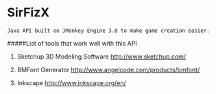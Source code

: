 SirFizX
=======
  ```
  Java API built on JMonkey Engine 3.0 to make game creation easier.
  ```
#####List of tools that work well with this API
1)  Sketchup 3D Modeling Software
    http://www.sketchup.com/

2)  BMFont Generator 
    http://www.angelcode.com/products/bmfont/
    
3)  Inkscape
    http://www.inkscape.org/en/
    

